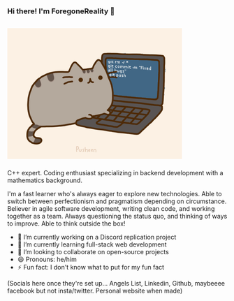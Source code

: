 ### Hi there! I'm ForegoneReality 👋

![](https://raw.githubusercontent.com/ForgoneReality/ForgoneReality/master/pusheen.gif)
--

C++ expert. Coding enthusiast specializing in backend development with a mathematics background. 

I'm a fast learner who's always eager to explore new technologies. Able to switch between perfectionism and pragmatism depending on circumstance. Believer in agile software development, writing clean code, and working together as a team. Always questioning the status quo, and thinking of ways to improve. Able to think outside the box!

- 🔭 I’m currently working on a Discord replication project
- 🌱 I’m currently learning full-stack web development
- 👯 I’m looking to collaborate on open-source projects
- 😄 Pronouns: he/him
- ⚡ Fun fact: I don't know what to put for my fun fact

(Socials here once they're set up... Angels List, Linkedin, Github, maybeeee facebook but not insta/twitter. Personal website when made)
